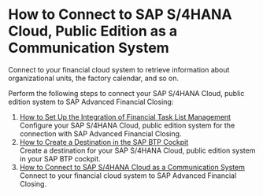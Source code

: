 <!-- loiod45dd6b2d0804fe28f8667913464ae0d -->

# How to Connect to SAP S/4HANA Cloud, Public Edition as a Communication System

Connect to your financial cloud system to retrieve information about organizational units, the factory calendar, and so on.

Perform the following steps to connect your SAP S/4HANA Cloud, public edition system to SAP Advanced Financial Closing:

1.  [How to Set Up the Integration of Financial Task List Management](how-to-set-up-the-integration-of-financial-task-list-management-24140e9.md "Configure your SAP S/4HANA Cloud, public
                                                  edition system for the connection with SAP Advanced Financial
                                                  Closing.")  
Configure your SAP S/4HANA Cloud, public edition system for the connection with SAP Advanced Financial Closing.
2.  [How to Create a Destination in the SAP BTP Cockpit](how-to-create-a-destination-in-the-sap-btp-cockpit-6e94409.md "Create a destination for your SAP S/4HANA Cloud, public
                                                  edition system in your
			SAP BTP cockpit.")  
Create a destination for your SAP S/4HANA Cloud, public edition system in your SAP BTP cockpit.
3.  [How to Connect to SAP S/4HANA Cloud as a Communication System](how-to-connect-to-sap-s-4hana-cloud-as-a-communication-system-90aa5f3.md "Connect to your financial cloud system to SAP Advanced Financial
                                                  Closing.")  
Connect to your financial cloud system to SAP Advanced Financial Closing.

